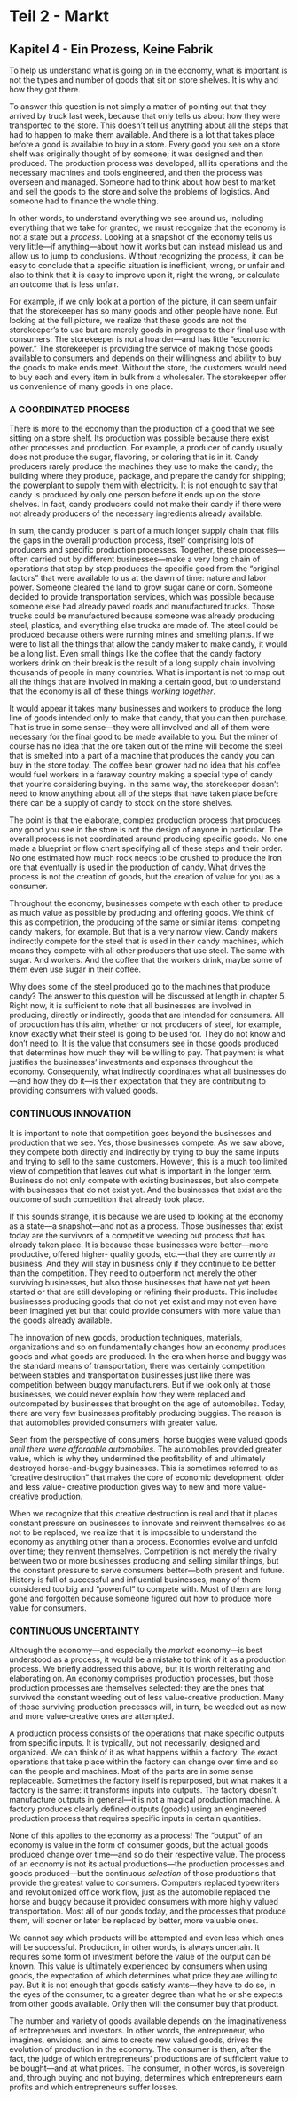 # Teil 2 - Markt

## Kapitel 4 - Ein Prozess, Keine Fabrik

To help us understand what is going on in the economy, what is important is not the types and number of goods that sit on store shelves. It is why and how they got there.

To answer this question is not simply a matter of pointing out that they arrived by truck last week, because that only tells us about how they were transported to the store. This doesn’t tell us anything about all the steps that had to happen to make them available. And there is a lot that takes place before a good is available to buy in a store. Every good you see on a store shelf was originally thought of by someone; it was designed and then produced. The production process was developed, all its operations and the necessary machines and tools engineered, and then the process was overseen and managed. Someone had to think about how best to market and sell the goods to the store and solve the problems of logistics. And someone had to finance the whole thing.

In other words, to understand everything we see around us, including everything that we take for granted, we must recognize that the economy is not a state but a *process*. Looking at a snapshot of the economy tells us very little—if anything—about how it works but can instead mislead us and allow us to jump to conclusions. Without recognizing the process, it can be easy to conclude that a specific situation is inefficient, wrong, or unfair and also to think that it is easy to improve upon it, right the wrong, or calculate an outcome that is less unfair.

For example, if we only look at a portion of the picture, it can seem unfair that the storekeeper has so many goods and other people have none. But looking at the full picture, we realize that these goods are not the storekeeper’s to use but are merely goods in progress to their final use with consumers. The storekeeper is not a hoarder—and has little “economic power.” The storekeeper is providing the service of making those goods available to consumers and depends on their willingness and ability to buy the goods to make ends meet. Without the store, the customers would need to buy each and every item in bulk from a wholesaler. The storekeeper offer us convenience of many goods in one place.


### A COORDINATED PROCESS

There is more to the economy than the production of a good that we see sitting on a store shelf. Its production was possible because there exist other processes and production. For example, a producer of candy usually does not produce the sugar, flavoring, or coloring that is in it. Candy producers rarely produce the machines they use to make the candy; the building where they produce, package, and prepare the candy for shipping; the powerplant to supply them with electricity. It is not enough to say that candy is produced by only one person before it ends up on the store shelves. In fact, candy producers could not make their candy if there were not already producers of the necessary ingredients already available.

In sum, the candy producer is part of a much longer supply chain that fills the gaps in the overall production process, itself comprising lots of producers and specific production processes. Together, these processes—often carried out by different businesses—make a very long chain of operations that step by step produces the specific good from the “original factors” that were available to us at the dawn of time: nature and labor power. Someone cleared the land to grow sugar cane or corn. Someone decided to provide transportation services, which was possible because someone else had already paved roads and manufactured trucks. Those trucks could be manufactured because someone was already producing steel, plastics, and everything else trucks are made of. The steel could be produced because others were running mines and smelting plants. If we were to list all the things that allow the candy maker to make candy, it would be a long list. Even small things like the coffee that the candy factory workers drink on their break is the result of a long supply chain involving thousands of people in many countries. What is important is not to map out all the things that are involved in making a certain good, but to understand that the economy is all of these things *working together*.

It would appear it takes many businesses and workers to produce the long line of goods intended only to make that candy, that you can then purchase. That is true in some sense—they were all involved and all of them were necessary for the final good to be made available to you. But the miner of course has no idea that the ore taken out of the mine will become the steel that is smelted into a part of a machine that produces the candy you can buy in the store today. The coffee bean grower had no idea that his coffee would fuel workers in a faraway country making a special type of candy that your’re considering buying. In the same way, the storekeeper doesn’t need to know anything about all of the steps that have taken place before there can be a supply of candy to stock on the store shelves.

The point is that the elaborate, complex production process that produces any good you see in the store is not the design of anyone in particular. The overall process is not coordinated around producing specific goods. No one made a blueprint or flow chart specifying all of these steps and their order. No one estimated how much rock needs to be crushed to produce the iron ore that eventually is used in the production of candy. What drives the process is not the creation of goods, but the creation of value for you as a consumer.

Throughout the economy, businesses compete with each other to produce as much value as possible by producing and offering goods. We think of this as competition, the producing of the same or similar items: competing candy makers, for example. But that is a very narrow view. Candy makers indirectly compete for the steel that is used in their candy machines, which means they compete with all other producers that use steel. The same with sugar. And workers. And the coffee that the workers drink, maybe some of them even use sugar in their coffee.

Why does some of the steel produced go to the machines that produce candy? The answer to this question will be discussed at length in chapter 5. Right now, it is sufficient to note that all businesses are involved in producing, directly or indirectly, goods that are intended for consumers. All of production has this aim, whether or not producers of steel, for example, know exactly what their steel is going to be used for. They do not know and don’t need to. It is the value that consumers see in those goods produced that determines how much they will be willing to pay. That payment is what justifies the businesses’ investments and expenses throughout the economy. Consequently, what indirectly coordinates what all businesses do—and how they do it—is their expectation that they are contributing to providing consumers with valued goods.


### CONTINUOUS INNOVATION

It is important to note that competition goes beyond the businesses and production that we see. Yes, those businesses compete. As we saw above, they compete both directly and indirectly by trying to buy the same inputs and trying to sell to the same customers. However, this is a much too limited view of competition that leaves out what is important in the longer term. Business do not only compete with existing businesses, but also compete with businesses that do not exist yet. And the businesses that exist are the outcome of such competition that already took place.

If this sounds strange, it is because we are used to looking at the economy as a state—a snapshot—and not as a process. Those businesses that exist today are the survivors of a competitive weeding out process that has already taken place. It is because these businesses were better—more productive, offered higher- quality goods, etc.—that they are currently *in* business. And they will stay in business only if they continue to be better than the competition. They need to outperform not merely the other surviving businesses, but also those businesses that have not yet been started or that are still developing or refining their products. This includes businesses producing goods that do not yet exist and may not even have been imagined yet but that could provide consumers with more value than the goods already available.

The innovation of new goods, production techniques, materials, organizations and so on fundamentally changes how an economy produces goods and what goods are produced. In the era when horse and buggy was the standard means of transportation, there was certainly competition between stables and transportation businesses just like there was competition between buggy manufacturers. But if we look only at those businesses, we could never explain how they were replaced and outcompeted by businesses that brought on the age of automobiles. Today, there are very few businesses profitably producing buggies. The reason is that automobiles provided consumers with greater value.

Seen from the perspective of consumers, horse buggies were valued goods *until there were affordable automobiles*. The automobiles provided greater value, which is why they undermined the profitability of and ultimately destroyed horse-and-buggy businesses. This is sometimes referred to as “creative destruction” that makes the core of economic development: older and less value- creative production gives way to new and more value-creative production.

When we recognize that this creative destruction is real and that it places constant pressure on businesses to innovate and reinvent themselves so as not to be replaced, we realize that it is impossible to understand the economy as anything other than a process. Economies evolve and unfold over time; they reinvent themselves. Competition is not merely the rivalry between two or more businesses producing and selling similar things, but the constant pressure to serve consumers better—both present and future. History is full of successful and influential businesses, many of them considered too big and “powerful” to compete with. Most of them are long gone and forgotten because someone figured out how to produce more value for consumers.


### CONTINUOUS UNCERTAINTY

Although the economy—and especially the *market* economy—is best understood as a process, it would be a mistake to think of it as a production process. We briefly addressed this above, but it is worth reiterating and elaborating on. An economy comprises production processes, but those production processes are themselves selected: they are the ones that survived the constant weeding out of less value-creative production. Many of those surviving production processes will, in turn, be weeded out as new and more value-creative ones are attempted.

A production process consists of the operations that make specific outputs from specific inputs. It is typically, but not necessarily, designed and organized. We can think of it as what happens within a factory. The exact operations that take place within the factory can change over time and so can the people and machines. Most of the parts are in some sense replaceable. Sometimes the factory itself is repurposed, but what makes it a factory is the same: it transforms inputs into outputs. The factory doesn’t manufacture outputs in general—it is not a magical production machine. A factory produces clearly defined outputs (goods) using an engineered production process that requires specific inputs in certain quantities.

None of this applies to the economy as a process! The “output” of an economy is value in the form of consumer goods, but the actual goods produced change over time—and so do their respective value. The process of an economy is not its actual productions—the production processes and goods produced—but the continuous *selection* of those productions that provide the greatest value to consumers. Computers replaced typewriters and revolutionized office work flow, just as the automobile replaced the horse and buggy because it provided consumers with more highly valued transportation. Most all of our goods today, and the processes that produce them, will sooner or later be replaced by better, more valuable ones.

We cannot say which products will be attempted and even less which ones will be successful. Production, in other words, is always uncertain. It requires some form of investment before the value of the output can be known. This value is ultimately experienced by consumers when using goods, the expectation of which determines what price they are willing to pay. But it is not enough that goods satisfy wants—they have to do so, in the eyes of the consumer, to a greater degree than what he or she expects from other goods available. Only then will the consumer buy that product.

The number and variety of goods available depends on the imaginativeness of entrepreneurs and investors. In other words, the entrepreneur, who imagines, envisions, and aims to create new valued goods, drives the evolution of production in the economy. The consumer is then, after the fact, the judge of which entrepreneurs’ productions are of sufficient value to be bought—and at what prices. The consumer, in other words, is sovereign and, through buying and not buying, determines which entrepreneurs earn profits and which entrepreneurs suffer losses.
